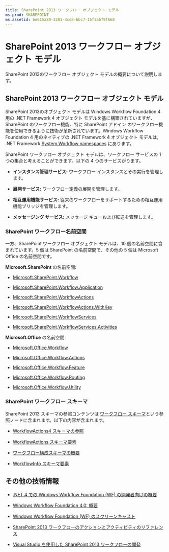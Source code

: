 ```yaml
---
title: SharePoint 2013 ワークフロー オブジェクト モデル
ms.prod: SHAREPOINT
ms.assetid: be615a89-3201-4cd8-bbc7-15f3abf9f668
---
```



# SharePoint 2013 ワークフロー オブジェクト モデル
SharePoint 2013のワークフロー オブジェクト モデルの概要について説明します。
## SharePoint 2013 ワークフロー オブジェクト モデル
<a name="bk_SPwfom"> </a>

SharePoint 2013のオブジェクト モデルは Windows Workflow Foundation 4 用の .NET Framework 4 オブジェクト モデルを基に構築されていますが、SharePoint のワークフロー機能、特に SharePoint アドイン のワークフロー機能を使用できるように技術が革新されています。Windows Workflow Foundation 4 用のネイティブの .NET Framework 4 オブジェクト モデルは, .NET Framework  [System.Workflow namespaces](http://msdn.microsoft.com/ja-jp/library/gg145026.aspx) にあります。
  
    
    
SharePoint ワークフロー オブジェクト モデルは、ワークフロー サービスの 1 つの集合と考えることができます。以下の 4 つのサービスがります。 
  
    
    

- **インスタンス管理サービス:** ワークフロー インスタンスとその実行を管理します。
    
  
- **展開サービス:** ワークフロー定義の展開を管理します。
    
  
- **相互運用機能サービス:** 従来のワークフローをサポートするための相互運用機能ブリッジを管理します。
    
  
- **メッセージング サービス:** メッセージ キューおよび転送を管理します。
    
  

### SharePoint ワークフロー名前空間

一方、SharePoint ワークフロー オブジェクト モデルは、10 個の名前空間に含まれています。5 個は SharePoint の名前空間で、その他の 5 個は Microsoft Office の名前空間です。
  
    
    
 **Microsoft.SharePoint** の名前空間:
  
    
    

-  [Microsoft.SharePoint.Workflow](https://msdn.microsoft.com/library/Microsoft.SharePoint.Workflow.aspx)
    
  
-  [Microsoft.SharePoint.Workflow.Application](https://msdn.microsoft.com/library/Microsoft.SharePoint.Workflow.Application.aspx)
    
  
-  [Microsoft.SharePoint.WorkflowActions](https://msdn.microsoft.com/library/Microsoft.SharePoint.WorkflowActions.aspx)
    
  
-  [Microsoft.SharePoint.WorkflowActions.WithKey](https://msdn.microsoft.com/library/Microsoft.SharePoint.WorkflowActions.WithKey.aspx)
    
  
-  [Microsoft.SharePoint.WorkflowServices](https://msdn.microsoft.com/library/Microsoft.SharePoint.WorkflowServices.aspx)
    
  
-  [Microsoft.SharePoint.WorkflowServices.Activities](https://msdn.microsoft.com/library/Microsoft.SharePoint.WorkflowServices.Activities.aspx)
    
  
 **Microsoft.Office** の名前空間:
  
    
    

-  [Microsoft.Office.Workflow](https://msdn.microsoft.com/library/Microsoft.Office.Workflow.aspx)
    
  
-  [Microsoft.Office.Workflow.Actions](https://msdn.microsoft.com/library/Microsoft.Office.Workflow.Actions.aspx)
    
  
-  [Microsoft.Office.Workflow.Feature](https://msdn.microsoft.com/library/Microsoft.Office.Workflow.Feature.aspx)
    
  
-  [Microsoft.Office.Workflow.Routing](https://msdn.microsoft.com/library/Microsoft.Office.Workflow.Routing.aspx)
    
  
-  [Microsoft.Office.Workflow.Utility](https://msdn.microsoft.com/library/Microsoft.Office.Workflow.Utility.aspx)
    
  

### SharePoint ワークフロー スキーマ

SharePoint 2013 スキーマの参照コンテンツは [ワークフロー スキーマ](http://msdn.microsoft.com/library/b36ded16-3ffd-4931-811e-c402c1e35b07%28Office.15%29.aspx)という参照ノードに含まれます。以下の内容が含まれます。
  
    
    

-  [WorkflowActions4 スキーマの参照](http://msdn.microsoft.com/library/1c0112de-0139-e64d-d3d6-658541695391%28Office.15%29.aspx)
    
  
-  [WorkflowActions スキーマ要素](http://msdn.microsoft.com/library/7a03ead8-30e0-4601-9c6f-edfb04ce57f9%28Office.15%29.aspx)
    
  
-  [ワークフロー構成スキーマの概要](http://msdn.microsoft.com/library/63824239-6eb2-4cf1-ba84-44eace4d3781%28Office.15%29.aspx)
    
  
-  [WorkflowInfo スキーマ要素](http://msdn.microsoft.com/library/f3bdcc70-15a0-44b2-9b01-330f13430354%28Office.15%29.aspx)
    
  

## その他の技術情報
<a name="bk_additionalresources"> </a>


-  [.NET 4 での Windows Workflow Foundation (WF) の開発者向けの概要](http://msdn.microsoft.com/ja-jp/library/ee342461.aspx)
    
  
-  [Windows Workflow Foundation 4.0: 概要](http://weblogs.asp.net/gunnarpeipman/archive/2009/07/08/windows-workflow-foundation-4-0-hello-workflow.aspx)
    
  
-  [Windows Workflow Foundation (WF) のスクリーンキャスト](http://msdn.microsoft.com/ja-jp/vstudio/aa496123)
    
  
-  [SharePoint 2013 ワークフローのアクションとアクティビティのリファレンス](workflow-actions-and-activities-reference-for-sharepoint-2013.md)
    
  
-  [Visual Studio を使用した SharePoint 2013 ワークフローの開発](develop-sharepoint-2013-workflows-using-visual-studio.md)
    
  

  
    
    

